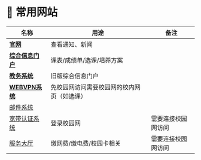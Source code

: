 # 🔗 常用网站

| 名称                                                           | 用途                                       | 备注               |
| -------------------------------------------------------------- | ------------------------------------------ | ------------------ |
| [**官网**](https://www.hfut.edu.cn)                            | 查看通知、新闻                             |                    |
| [**综合信息门户**](https://cas.hfut.edu.cn/cas/login)          | 课表/成绩单/选课/培养方案                  |                    |
| [**教务系统**](http://jxglstu.hfut.edu.cn/eams5-student/login) | 旧版综合信息门户                           |                    |
| [**WEBVPN系统**](https://webvpn.hfut.edu.cn)                   | 免校园网访问需要校园网的校内网页（如选课） |                    |
| [邮件系统](http://email.mail.hfut.edu.cn)                      |                                            |                    |
| [宽带认证系统](http://172.18.3.3)                              | 登录校园网                                 | 需要连接校园网访问 |
| [服务大厅](http://172.31.248.26:8088)                          | 缴网费/缴电费/校园卡相关                   | 需要连接校园网访问 |
